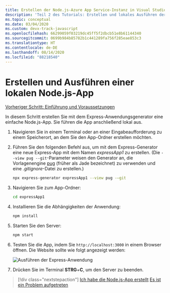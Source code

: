 ```yaml
---
title: Erstellen der Node.js-Azure App Service-Instanz in Visual Studio Code
description: 'Teil 2 des Tutorials: Erstellen und lokales Ausführen der Node.js-App'
ms.topic: conceptual
ms.date: 03/04/2020
ms.custom: devx-track-javascript
ms.openlocfilehash: 66299059f03219dc45ff5f2dbcb51e8b61144340
ms.sourcegitcommit: 0699b984b85782b1c441289fa756f285eae853c3
ms.translationtype: HT
ms.contentlocale: de-DE
ms.lasthandoff: 08/14/2020
ms.locfileid: "88218540"
---
```

# <a name="create-and-run-a-local-nodejs-app"></a>Erstellen und Ausführen einer lokalen Node.js-App

[Vorheriger Schritt: Einführung und Voraussetzungen](tutorial-vscode-azure-app-service-node-01.md)

In diesem Schritt erstellen Sie mit dem Express-Anwendungsgenerator eine einfache Node.js-App. Sie führen die App anschließend lokal aus.

1. Navigieren Sie in einem Terminal oder an einer Eingabeaufforderung zu einem Speicherort, an dem Sie den App-Ordner erstellen möchten.

1. Führen Sie den folgenden Befehl aus, um mit dem Express-Generator eine neue Express-App mit dem Namen *expressApp1* zu erstellen. (Die `--view pug --git`-Parameter weisen den Generator an, die Vorlagenengine [pug](https://pugjs.org/api/getting-started.html) (früher als Jade bezeichnet) zu verwenden und eine *.gitignore*-Datei zu erstellen.)

    ```bash
    npx express-generator expressApp1 --view pug -–git
    ```

1. Navigieren Sie zum App-Ordner:

    ```bash
    cd expressApp1
    ```

1. Installieren Sie die Abhängigkeiten der Anwendung:

    ```bash
    npm install
    ```

1. Starten Sie den Server:

    ```bash
    npm start
    ```

1. Testen Sie die App, indem Sie `http://localhost:3000` in einem Browser öffnen. Die Website sollte wie folgt angezeigt werden:

    ![Ausführen der Express-Anwendung](media/deploy-azure/express.png)

1. Drücken Sie im Terminal **STRG**+**C**, um den Server zu beenden.

> [!div class="nextstepaction"]
> [Ich habe die Node.js-App erstellt](tutorial-vscode-azure-app-service-node-03.md) [Es ist ein Problem aufgetreten](https://www.research.net/r/PWZWZ52?tutorial=node-deployment-azureappservice&step=create-app)
